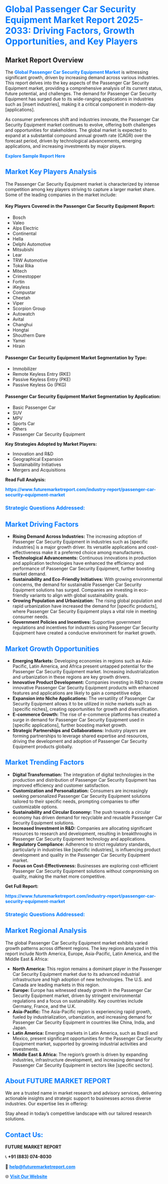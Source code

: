 <h1 style="color: #007BFF;">Global Passenger Car Security Equipment Market Report 2025-2033: Driving Factors, Growth Opportunities, and Key Players</h1>

<section id="overview">
<h2>Market Report Overview</h2>
<p>The <a href="https://www.futuremarketreport.com/industry-report/passenger-car-security-equipment-market" style="color: #007BFF; text-decoration: none;"><strong>Global Passenger Car Security Equipment Market</strong></a> is witnessing significant growth, driven by increasing demand across various industries. This report delves into the key aspects of the Passenger Car Security Equipment market, providing a comprehensive analysis of its current status, future potential, and challenges. The demand for Passenger Car Security Equipment has surged due to its wide-ranging applications in industries such as [insert industries], making it a critical component in modern-day [applications].</p>
<p>As consumer preferences shift and industries innovate, the Passenger Car Security Equipment market continues to evolve, offering both challenges and opportunities for stakeholders. The global market is expected to expand at a substantial compound annual growth rate (CAGR) over the forecast period, driven by technological advancements, emerging applications, and increasing investments by major players.</p>
</section>

<section id="overview">
<p><a href="https://www.futuremarketreport.com/request-sample/reportId=125888" style="color: #007BFF; text-decoration: none;"><strong>Explore Sample Report Here</strong></a></p>
</section>

<section id="key-players">
<h2 style="color: #007BFF;">Market Key Players Analysis</h2>
<p>The Passenger Car Security Equipment market is characterized by intense competition among key players striving to capture a larger market share. Some of the leading companies in the market include:</p>
<h4>Key Players Covered in the Passenger Car Security Equipment Report:</h4>
<ul><li>Bosch</li><li>Valeo</li><li>Alps Electric</li><li>Continental</li><li>Hella</li><li>Delphi Automotive</li><li>Mitsubishi</li><li>Lear</li><li>TRW Automotive</li><li>Tokai Rika</li><li>Mitech</li><li>Crimestopper</li><li>Fortin</li><li>iKeyless</li><li>Compustar</li><li>Cheetah</li><li>Viper</li><li>Scorpion Group</li><li>Autowatch</li><li>Avital</li><li>Changhui</li><li>Hongtai</li><li>Shouthern Dare</li><li>Yamei</li><li>Hirain</li></ul>
<h4>Passenger Car Security Equipment Market Segmentation by Type:</h4>
<ul><li>Immobilizer</li><li>Remote Keyless Entry (RKE)</li><li>Passive Keyless Entry (PKE)</li><li>Passive Keyless Go (PKG)</li></ul>

<h4>Passenger Car Security Equipment Market Segmentation by Application:</h4>
<ul><li>Basic Passenger Car</li><li>SUV</li><li>MPV</li><li>Sports Car</li><li>Others</li><li>Passenger Car Security Equipment</li></ul>
<p><strong>Key Strategies Adopted by Market Players:</strong></p>
<ul>
<li>Innovation and R&D</li>
<li>Geographical Expansion</li>
<li>Sustainability Initiatives</li>
<li>Mergers and Acquisitions</li>
</ul>
</section>

<section>
<p><strong>Read Full Analysis: </strong></p><a href="https://www.futuremarketreport.com/industry-report/passenger-car-security-equipment-market" style="color: #007BFF; text-decoration: none;"><strong>https://www.futuremarketreport.com/industry-report/passenger-car-security-equipment-market</strong></a>
<h3 style="color: #007BFF;">Strategic Questions Addressed:</h3>
</section>

<section id="driving-factors">
<h2 style="color: #007BFF;">Market Driving Factors</h2>
<ul>
<li><strong>Rising Demand Across Industries:</strong> The increasing adoption of Passenger Car Security Equipment in industries such as [specific industries] is a major growth driver. Its versatile applications and cost-effectiveness make it a preferred choice among manufacturers.</li>
<li><strong>Technological Advancements:</strong> Continuous innovations in production and application technologies have enhanced the efficiency and performance of Passenger Car Security Equipment, further boosting market demand.</li>
<li><strong>Sustainability and Eco-Friendly Initiatives:</strong> With growing environmental concerns, the demand for sustainable Passenger Car Security Equipment solutions has surged. Companies are investing in eco-friendly variants to align with global sustainability goals.</li>
<li><strong>Growing Population and Urbanization:</strong> The rising global population and rapid urbanization have increased the demand for [specific products], where Passenger Car Security Equipment plays a vital role in meeting consumer needs.</li>
<li><strong>Government Policies and Incentives:</strong> Supportive government regulations and incentives for industries using Passenger Car Security Equipment have created a conducive environment for market growth.</li>
</ul>
</section>

<section id="growth-opportunities">
<h2 style="color: #007BFF;">Market Growth Opportunities</h2>
<ul>
<li><strong>Emerging Markets:</strong> Developing economies in regions such as Asia-Pacific, Latin America, and Africa present untapped potential for the Passenger Car Security Equipment market. Increasing industrialization and urbanization in these regions are key growth drivers.</li>
<li><strong>Innovative Product Development:</strong> Companies investing in R&D to create innovative Passenger Car Security Equipment products with enhanced features and applications are likely to gain a competitive edge.</li>
<li><strong>Expansion into Niche Applications:</strong> The versatility of Passenger Car Security Equipment allows it to be utilized in niche markets such as [specific niches], creating opportunities for growth and diversification.</li>
<li><strong>E-commerce Growth:</strong> The rise of e-commerce platforms has created a surge in demand for Passenger Car Security Equipment used in [specific applications], further boosting market growth.</li>
<li><strong>Strategic Partnerships and Collaborations:</strong> Industry players are forming partnerships to leverage shared expertise and resources, driving the development and adoption of Passenger Car Security Equipment products globally.</li>
</ul>
</section>

<section id="trending-factors">
<h2 style="color: #007BFF;">Market Trending Factors</h2>
<ul>
<li><strong>Digital Transformation:</strong> The integration of digital technologies in the production and distribution of Passenger Car Security Equipment has improved efficiency and customer satisfaction.</li>
<li><strong>Customization and Personalization:</strong> Consumers are increasingly seeking personalized Passenger Car Security Equipment solutions tailored to their specific needs, prompting companies to offer customizable options.</li>
<li><strong>Sustainability and Circular Economy:</strong> The push towards a circular economy has driven demand for recyclable and reusable Passenger Car Security Equipment solutions.</li>
<li><strong>Increased Investment in R&D:</strong> Companies are allocating significant resources to research and development, resulting in breakthroughs in Passenger Car Security Equipment technology and applications.</li>
<li><strong>Regulatory Compliance:</strong> Adherence to strict regulatory standards, particularly in industries like [specific industries], is influencing product development and quality in the Passenger Car Security Equipment market.</li>
<li><strong>Focus on Cost-Effectiveness:</strong> Businesses are exploring cost-efficient Passenger Car Security Equipment solutions without compromising on quality, making the market more competitive.</li>
</ul>
</section>

<section>
<p><strong>Get Full Report: </strong></p><a href="https://www.futuremarketreport.com/industry-report/passenger-car-security-equipment-market" style="color: #007BFF; text-decoration: none;"><strong>https://www.futuremarketreport.com/industry-report/passenger-car-security-equipment-market</strong></a>
<h3 style="color: #007BFF;">Strategic Questions Addressed:</h3>
</section>


<section id="regional-analysis">
<h2 style="color: #007BFF;">Market Regional Analysis</h2>
<p>The global Passenger Car Security Equipment market exhibits varied growth patterns across different regions. The key regions analyzed in this report include North America, Europe, Asia-Pacific, Latin America, and the Middle East & Africa:</p>
<ul>
<li><strong>North America:</strong> This region remains a dominant player in the Passenger Car Security Equipment market due to its advanced industrial infrastructure and high adoption of new technologies. The U.S. and Canada are leading markets in this region.</li>
<li><strong>Europe:</strong> Europe has witnessed steady growth in the Passenger Car Security Equipment market, driven by stringent environmental regulations and a focus on sustainability. Key countries include Germany, France, and the U.K.</li>
<li><strong>Asia-Pacific:</strong> The Asia-Pacific region is experiencing rapid growth, fueled by industrialization, urbanization, and increasing demand for Passenger Car Security Equipment in countries like China, India, and Japan.</li>
<li><strong>Latin America:</strong> Emerging markets in Latin America, such as Brazil and Mexico, present significant opportunities for the Passenger Car Security Equipment market, supported by growing industrial activities and investments.</li>
<li><strong>Middle East & Africa:</strong> The region’s growth is driven by expanding industries, infrastructure development, and increasing demand for Passenger Car Security Equipment in sectors like [specific sectors].</li>
</ul>
</section>

<footer>
<h2 style="color: #007BFF;">About FUTURE MARKET REPORT</h2>
<p>We are a trusted name in market research and advisory services, delivering actionable insights and strategic support to businesses across diverse industries. Our expertise lies in offering:</p>

<p>Stay ahead in today’s competitive landscape with our tailored research solutions.</p>

<h2 style="color: #007BFF;">Contact Us:</h2>
<p><strong>FUTURE MARKET REPORT</strong></p>
<p>📞 <strong>+91 (883) 074-8030</strong></p>
<p>📧 <strong><a href="mailto:help@futuremarketreport.com" style="color: #007BFF;">help@futuremarketreport.com</a></strong></p>
<p>🌐 <strong><a href="https://www.futuremarketreport.com/" style="color: #007BFF;">Visit Our Website</a></strong></p>
</footer>
